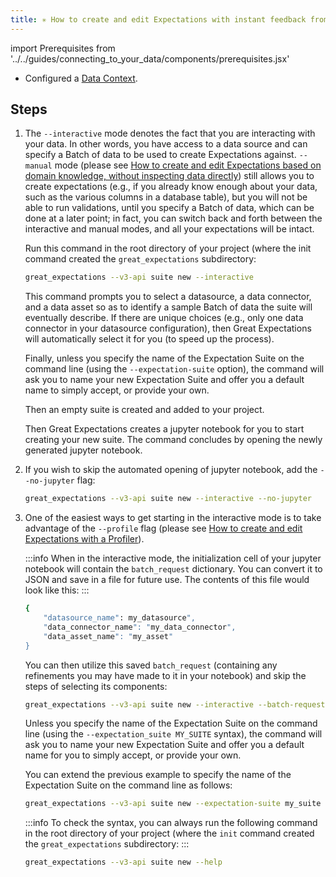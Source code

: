 ```yaml
---
title: ✳ How to create and edit Expectations with instant feedback from a sample Batch of data
---
```


import Prerequisites from '../../guides/connecting_to_your_data/components/prerequisites.jsx'

<Prerequisites>

- Configured a [Data Context](../../tutorials/getting_started/initialize_a_data_context.md).

</Prerequisites>

Steps
-----

1. The ``--interactive`` mode denotes the fact that you are interacting with your data.  In
    other words, you have access to a data source and can specify a Batch of data to be used to create Expectations
    against.  ``--manual`` mode
    (please see [How to create and edit Expectations based on domain knowledge, without inspecting data directly](./how_to_create_and_edit_expectations_based_on_domain_knowledge_without_inspecting_data_directly))
    still allows you to create expectations (e.g., if you already know enough about your data, such as the various columns
    in a database table), but you will not be able to run validations, until you specify a Batch of data,
    which can be done at a later point; in fact, you can switch back and forth between the interactive and
    manual modes, and all your expectations will be intact.

   Run this command in the root directory of your project (where the init command created the ``great_expectations`` subdirectory:

   ```bash
   great_expectations --v3-api suite new --interactive
   ```

   This command prompts you to select a datasource, a data connector, and a data asset so as to identify a sample
   Batch of data the suite will eventually describe.  If there are unique choices (e.g., only one data connector in
   your datasource configuration), then Great Expectations will automatically select it for you (to speed up the process).

   Finally, unless you specify the name of the Expectation Suite on the command line (using the
   ``--expectation-suite`` option), the command will ask you to name your new Expectation Suite and offer you a
   default name to simply accept, or provide your own.

   Then an empty suite is created and added to your project.

   Then Great Expectations creates a jupyter notebook for you to start creating your new suite.  The command
   concludes by opening the newly generated jupyter notebook.

2. If you wish to skip the automated opening of jupyter notebook, add the ``--no-jupyter`` flag:

   ```bash
   great_expectations --v3-api suite new --interactive --no-jupyter
   ```

3. One of the easiest ways to get starting in the interactive mode is to take advantage of the `--profile` flag
   (please see [How to create and edit Expectations with a Profiler](./how_to_create_and_edit_expectations_with_a_profiler.md)).

   :::info
   When in the interactive mode, the initialization cell of your jupyter notebook will contain the ``batch_request``
   dictionary.  You can convert it to JSON and save in a file for future use.  The contents of this file would look like this:
   :::

   ```bash
   {
       "datasource_name": my_datasource",
       "data_connector_name": "my_data_connector",
       "data_asset_name": "my_asset"
   }
   ```

   You can then utilize this saved ``batch_request`` (containing any refinements you may have made to it in your notebook)
   and skip the steps of selecting its components:

   ```bash
   great_expectations --v3-api suite new --interactive --batch-request my_saved_batch_request_file.json
   ```

   Unless you specify the name of the Expectation Suite on the command line (using the ``--expectation_suite MY_SUITE`` syntax),
   the command will ask you to name your new Expectation Suite and offer you a default name for you to simply accept, or provide your own.

   You can extend the previous example to specify the name of the Expectation Suite on the command line as follows:

   ```bash
   great_expectations --v3-api suite new --expectation-suite my_suite --interactive --batch-request my_saved_batch_request.json
   ```

   :::info
   To check the syntax, you can always run the following command in the root directory of your project (where the ``init`` command created the ``great_expectations`` subdirectory:
   :::

   ```bash
   great_expectations --v3-api suite new --help
   ```
